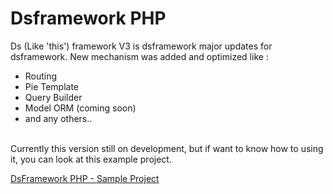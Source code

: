 # Dsframework PHP
Ds (Like 'this') framework V3 is dsframework major updates for dsframework. New mechanism was added and optimized like :
<ul>
  <li>Routing</li>
  <li>Pie Template</li>
  <li>Query Builder</li>
  <li>Model ORM (coming soon)</li>
  <li>and any others..</li>
</ul>
<br>
Currently this version still on development, but if want to know how to using it, you can look at this example project.

[DsFramework PHP - Sample Project](https://github.com/devarofi/dsframework) 